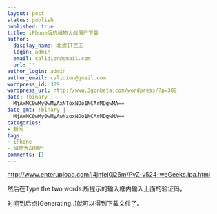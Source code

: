 ```yaml
---
layout: post
status: publish
published: true
title: iPhone版的植物大战僵尸下载
author:
  display_name: 北漂IT民工
  login: admin
  email: calidion@gmail.com
  url: ''
author_login: admin
author_email: calidion@gmail.com
wordpress_id: 389
wordpress_url: http://www.3gcnbeta.com/wordpress/?p=389
date: !binary |-
  MjAxMC0wMy0wMyAxNToxNDo1NCArMDgwMA==
date_gmt: !binary |-
  MjAxMC0wMy0wMyAwNzoxNDo1NCArMDgwMA==
categories:
- 新闻
tags:
- iPhone
- 植物大战僵尸
comments: []
---
```

<p><a href="http://www.enterupload.com/j4jnfej0j26m/PvZ-v524-weGeeks.ipa.html" target="_blank">http://www.enterupload.com/j4jnfej0j26m/PvZ-v524-weGeeks.ipa.html</a></p>
<p>然后在Type the two words:所提示的输入框内输入上面的验证码，</p>
<p>时间到后点[Generating..]就可以得到下载文件了。</p>

